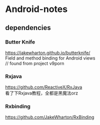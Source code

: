 # Android-notes

## dependencies 
### Butter Knife
https://jakewharton.github.io/butterknife/   
Field and method binding for Android views   
// found from project v9porn

### Rxjava
https://github.com/ReactiveX/RxJava   
看了下Rxjava教程，全都是黑魔法orz

### Rxbinding
https://github.com/JakeWharton/RxBinding
